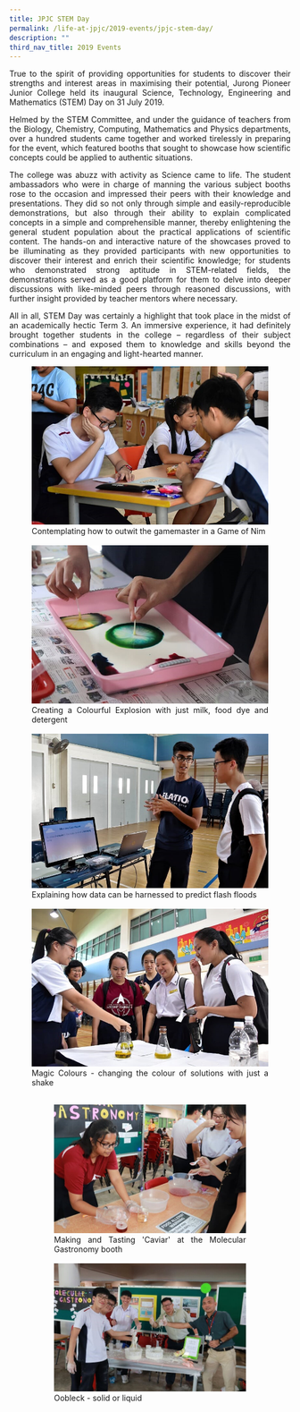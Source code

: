 ```yaml
---
title: JPJC STEM Day
permalink: /life-at-jpjc/2019-events/jpjc-stem-day/
description: ""
third_nav_title: 2019 Events
---
```

<div align=justify>
<p>
True to the spirit of providing opportunities for students to discover their strengths and interest areas in maximising their potential, Jurong Pioneer Junior College held its inaugural Science, Technology, Engineering and Mathematics (STEM) Day on 31 July 2019.</p>

<p>
Helmed by the STEM Committee, and under the guidance of teachers from the Biology, Chemistry, Computing, Mathematics and Physics departments, over a hundred students came together and worked tirelessly in preparing for the event, which featured booths that sought to showcase how scientific concepts could be applied to authentic situations.</p>

<p>
The college was abuzz with activity as Science came to life. The student ambassadors who were in charge of manning the various subject booths rose to the occasion and impressed their peers with their knowledge and presentations. They did so not only through simple and easily-reproducible demonstrations, but also through their ability to explain complicated concepts in a simple and comprehensible manner, thereby enlightening the general student population about the practical applications of scientific content. The hands-on and interactive nature of the showcases proved to be illuminating as they provided participants with new opportunities to discover their interest and enrich their scientific knowledge; for students who demonstrated strong aptitude in STEM-related fields, the demonstrations served as a good platform for them to delve into deeper discussions with like-minded peers through reasoned discussions, with further insight provided by teacher mentors where necessary.</p>

<p>
All in all, STEM Day was certainly a highlight that took place in the midst of an academically hectic Term 3. An immersive experience, it had definitely brought together students in the college – regardless of their subject combinations – and exposed them to knowledge and skills beyond the curriculum in an engaging and light-hearted manner.</p>

<figure>
<img src="/images/jpjcSTEM1.jpg">
<figcaption>Contemplating how to outwit the gamemaster in a Game of Nim</figcaption><br>

<img src="/images/jpjcSTEM2.jpg">
<figcaption>Creating a Colourful Explosion with just milk, food dye and detergent</figcaption><br>

<img src="/images/jpjcSTEM3.jpg">
<figcaption>Explaining how data can be harnessed to predict flash floods</figcaption><br>

<img src="/images/jpjcSTEM4.jpg">
<figcaption>Magic Colours - changing the colour of solutions with just a shake</figcaption><br>

<figure>
<img src="/images/jpjcSTEM5.jpg">
<figcaption>Making and Tasting 'Caviar' at the Molecular Gastronomy booth</figcaption><br>

<img src="/images/jpjcSTEM6.jpg">
<figcaption>Oobleck - solid or liquid</figcaption>
</figure>